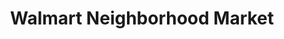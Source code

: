 ---
title: "Walmart Neighborhood Market"
url: /hixson/walmart-neighborhood-market/
shop: supermarket
---